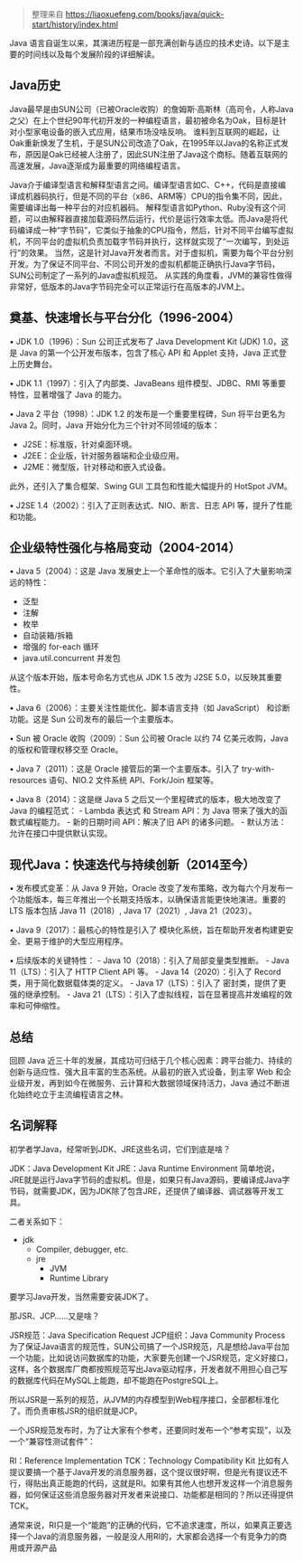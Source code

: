 > 整理来自  https://liaoxuefeng.com/books/java/quick-start/history/index.html

Java 语言自诞生以来，其演进历程是一部充满创新与适应的技术史诗。以下是主要的时间线以及每个发展阶段的详细解读。

## Java历史

Java最早是由SUN公司（已被Oracle收购）的詹姆斯·高斯林（高司令，人称Java之父）在上个世纪90年代初开发的一种编程语言，最初被命名为Oak，目标是针对小型家电设备的嵌入式应用，结果市场没啥反响。
谁料到互联网的崛起，让Oak重新焕发了生机，于是SUN公司改造了Oak，在1995年以Java的名称正式发布，原因是Oak已经被人注册了，因此SUN注册了Java这个商标。随着互联网的高速发展，Java逐渐成为最重要的网络编程语言。

Java介于编译型语言和解释型语言之间。编译型语言如C、C++，代码是直接编译成机器码执行，但是不同的平台（x86、ARM等）CPU的指令集不同，因此，需要编译出每一种平台的对应机器码。
解释型语言如Python、Ruby没有这个问题，可以由解释器直接加载源码然后运行，代价是运行效率太低。而Java是将代码编译成一种“字节码”，它类似于抽象的CPU指令，然后，针对不同平台编写虚拟机，不同平台的虚拟机负责加载字节码并执行，这样就实现了“一次编写，到处运行”的效果。
当然，这是针对Java开发者而言。对于虚拟机，需要为每个平台分别开发。为了保证不同平台、不同公司开发的虚拟机都能正确执行Java字节码，SUN公司制定了一系列的Java虚拟机规范。
从实践的角度看，JVM的兼容性做得非常好，低版本的Java字节码完全可以正常运行在高版本的JVM上。


## 奠基、快速增长与平台分化（1996-2004）

• JDK 1.0（1996）：Sun 公司正式发布了 Java Development Kit (JDK) 1.0，这是 Java 的第一个公开发布版本，包含了核心 API 和
Applet 支持，Java 正式登上历史舞台。

• JDK 1.1（1997）：引入了内部类、JavaBeans 组件模型、JDBC、RMI 等重要特性，显著增强了 Java 的能力。

• Java 2 平台（1998）：JDK 1.2 的发布是一个重要里程碑，Sun 将平台更名为 Java 2。同时，Java 开始分化为三个针对不同领域的版本：
- J2SE：标准版，针对桌面环境。
- J2EE：企业版，针对服务器端和企业级应用。
- J2ME：微型版，针对移动和嵌入式设备。

此外，还引入了集合框架、Swing GUI 工具包和性能大幅提升的 HotSpot JVM。

• J2SE 1.4（2002）：引入了正则表达式、NIO、断言、日志 API 等，提升了性能和功能。

## 企业级特性强化与格局变动（2004-2014）

• Java 5（2004）：这是 Java 发展史上一个革命性的版本。它引入了大量影响深远的特性：
- 泛型
- 注解
- 枚举
- 自动装箱/拆箱
- 增强的 for-each 循环
- java.util.concurrent 并发包

从这个版本开始，版本号命名方式也从 JDK 1.5 改为 J2SE 5.0，以反映其重要性。

• Java 6（2006）：主要关注性能优化、脚本语言支持（如 JavaScript） 和诊断功能。这是 Sun 公司发布的最后一个主要版本。

• Sun 被 Oracle 收购（2009）：Sun 公司被 Oracle 以约 74 亿美元收购，Java 的版权和管理权移交至 Oracle。

• Java 7（2011）：这是 Oracle 接管后的第一个主要版本。引入了 try-with-resources 语句、NIO.2 文件系统 API、Fork/Join 框架等。

• Java 8（2014）：这是继 Java 5 之后又一个里程碑式的版本，极大地改变了 Java 的编程范式：
    - Lambda 表达式 和 Stream API：为 Java 带来了强大的函数式编程能力。
    - 新的日期时间 API：解决了旧 API 的诸多问题。
    - 默认方法：允许在接口中提供默认实现。

## 现代Java：快速迭代与持续创新（2014至今）

• 发布模式变革：从 Java 9 开始，Oracle 改变了发布策略，改为每六个月发布一个功能版本，每三年推出一个长期支持版本，以确保语言能更快地演进。重要的
LTS 版本包括 Java 11（2018）, Java 17（2021）, Java 21（2023）。

• Java 9（2017）：最核心的特性是引入了 模块化系统，旨在帮助开发者构建更安全、更易于维护的大型应用程序。

• 后续版本的关键特性：
    - Java 10（2018）：引入了局部变量类型推断。
    - Java 11（LTS）：引入了 HTTP Client API 等。
    - Java 14（2020）：引入了 Record 类，用于简化数据载体类的定义。
    - Java 17（LTS）：引入了 密封类，提供了更强的继承控制。
    - Java 21（LTS）：引入了虚拟线程，旨在显著提高并发编程的效率和可伸缩性。

## 总结

回顾 Java 近三十年的发展，其成功可归结于几个核心因素：跨平台能力、持续的创新与适应性、强大且丰富的生态系统。从最初的嵌入式设备，到主宰
Web 和企业级开发，再到如今在微服务、云计算和大数据领域保持活力，Java 通过不断进化始终屹立于主流编程语言之林。

## 名词解释

初学者学Java，经常听到JDK、JRE这些名词，它们到底是啥？

JDK：Java Development Kit
JRE：Java Runtime Environment
简单地说，JRE就是运行Java字节码的虚拟机。但是，如果只有Java源码，要编译成Java字节码，就需要JDK，因为JDK除了包含JRE，还提供了编译器、调试器等开发工具。

二者关系如下：
- jdk
  - Compiler, debugger, etc.
  - jre
    - JVM
    - Runtime Library

要学习Java开发，当然需要安装JDK了。

那JSR、JCP……又是啥？

JSR规范：Java Specification Request
JCP组织：Java Community Process
为了保证Java语言的规范性，SUN公司搞了一个JSR规范，凡是想给Java平台加一个功能，比如说访问数据库的功能，大家要先创建一个JSR规范，定义好接口，这样，各个数据库厂商都按照规范写出Java驱动程序，开发者就不用担心自己写的数据库代码在MySQL上能跑，却不能跑在PostgreSQL上。

所以JSR是一系列的规范，从JVM的内存模型到Web程序接口，全部都标准化了。而负责审核JSR的组织就是JCP。

一个JSR规范发布时，为了让大家有个参考，还要同时发布一个“参考实现”，以及一个“兼容性测试套件”：

RI：Reference Implementation
TCK：Technology Compatibility Kit
比如有人提议要搞一个基于Java开发的消息服务器，这个提议很好啊，但是光有提议还不行，得贴出真正能跑的代码，这就是RI。如果有其他人也想开发这样一个消息服务器，如何保证这些消息服务器对开发者来说接口、功能都是相同的？所以还得提供TCK。

通常来说，RI只是一个“能跑”的正确的代码，它不追求速度，所以，如果真正要选择一个Java的消息服务器，一般是没人用RI的，大家都会选择一个有竞争力的商用或开源产品
